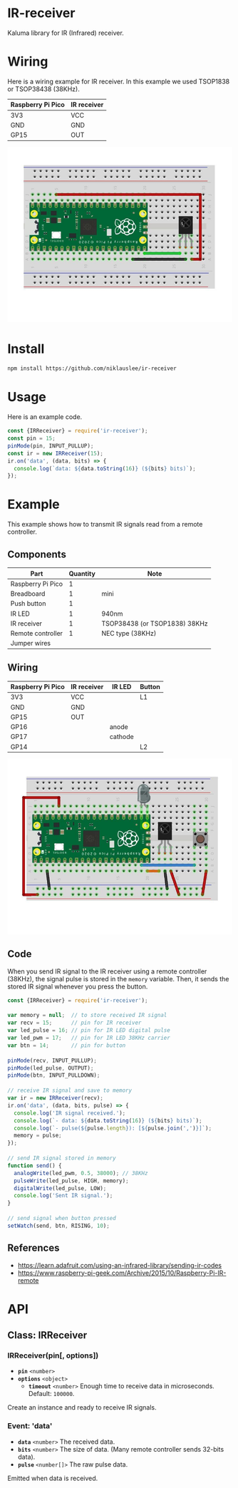 # IR-receiver

Kaluma library for IR (Infrared) receiver.

# Wiring

Here is a wiring example for IR receiver. In this example we used TSOP1838 or TSOP38438 (38KHz).

| Raspberry Pi Pico | IR receiver |
| ----------------- | ----------- |
| 3V3               | VCC         |
| GND               | GND         |
| GP15              | OUT         |

![wiring](https://github.com/niklauslee/ir-receiver/blob/main/images/wiring.jpg?raw=true)

# Install

```sh
npm install https://github.com/niklauslee/ir-receiver
```

# Usage

Here is an example code.

```js
const {IRReceiver} = require('ir-receiver');
const pin = 15;
pinMode(pin, INPUT_PULLUP);
const ir = new IRReceiver(15);
ir.on('data', (data, bits) => {
  console.log(`data: ${data.toString(16)} (${bits} bits)`);
});
```

# Example

This example shows how to transmit IR signals read from a remote controller.

## Components

| Part              | Quantity  | Note | 
| ----------------- | --------- | ---- |
| Raspberry Pi Pico | 1         |      |
| Breadboard        | 1         | mini |
| Push button       | 1         |      |
| IR LED            | 1         | 940nm  |
| IR receiver       | 1         | TSOP38438 (or TSOP1838) 38KHz |
| Remote controller | 1         | NEC type (38KHz) |
| Jumper wires      |           |      |

## Wiring

| Raspberry Pi Pico | IR receiver | IR LED  | Button |
| ----------------- | ----------- | ------- | ------ |
| 3V3               | VCC         |         | L1     |
| GND               | GND         |         |        |
| GP15              | OUT         |         |        |
| GP16              |             | anode   |        |
| GP17              |             | cathode |        |
| GP14              |             |         | L2     |

![example](https://github.com/niklauslee/ir-receiver/blob/main/images/example.jpg?raw=true)

## Code

When you send IR signal to the IR receiver using a remote controller (38KHz), the signal pulse is stored in the `memory` variable. Then, it sends the stored IR signal whenever you press the button.

```js
const {IRReceiver} = require('ir-receiver');

var memory = null;  // to store received IR signal
var recv = 15;      // pin for IR receiver
var led_pulse = 16; // pin for IR LED digital pulse
var led_pwm = 17;   // pin for IR LED 38KHz carrier
var btn = 14;       // pin for button

pinMode(recv, INPUT_PULLUP);
pinMode(led_pulse, OUTPUT);
pinMode(btn, INPUT_PULLDOWN);

// receive IR signal and save to memory
var ir = new IRReceiver(recv);
ir.on('data', (data, bits, pulse) => {
  console.log('IR signal received.');
  console.log(`- data: ${data.toString(16)} (${bits} bits)`);
  console.log(`- pulse(${pulse.length}): [${pulse.join(',')}]`);
  memory = pulse;
});

// send IR signal stored in memory
function send() {
  analogWrite(led_pwm, 0.5, 38000); // 38KHz
  pulseWrite(led_pulse, HIGH, memory);
  digitalWrite(led_pulse, LOW);
  console.log('Sent IR signal.');
}

// send signal when button pressed
setWatch(send, btn, RISING, 10);
```

## References

- https://learn.adafruit.com/using-an-infrared-library/sending-ir-codes
- https://www.raspberry-pi-geek.com/Archive/2015/10/Raspberry-Pi-IR-remote


# API

## Class: IRReceiver

### IRReceiver(pin[, options])

- **`pin`** `<number>`
- **`options`** `<object>`
  - **`timeout`** `<number>` Enough time to receive data in microseconds. Default: `100000`.

Create an instance and ready to receive IR signals.

### Event: 'data'

- **`data`** `<number>` The received data.
- **`bits`** `<number>` The size of data. (Many remote controller sends 32-bits data).
- **`pulse`** `<number[]>` The raw pulse data.

Emitted when data is received.
